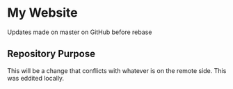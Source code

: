 # My Website

Updates made on master on GitHub before rebase

## Repository Purpose

This will be a change that conflicts with whatever is on the remote side.
This was eddited locally.
